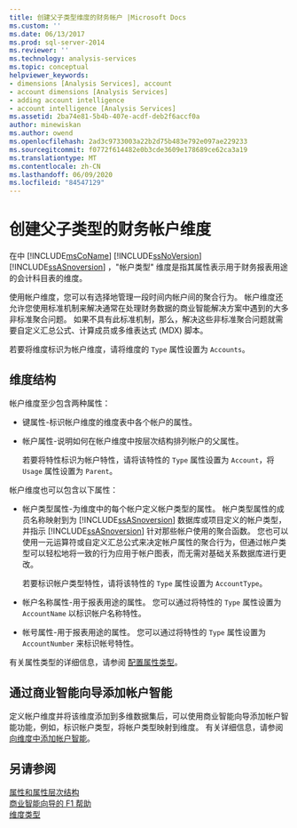 ```yaml
---
title: 创建父子类型维度的财务帐户 |Microsoft Docs
ms.custom: ''
ms.date: 06/13/2017
ms.prod: sql-server-2014
ms.reviewer: ''
ms.technology: analysis-services
ms.topic: conceptual
helpviewer_keywords:
- dimensions [Analysis Services], account
- account dimensions [Analysis Services]
- adding account intelligence
- account intelligence [Analysis Services]
ms.assetid: 2ba74e81-5b4b-407e-acdf-deb2f6accf0a
author: minewiskan
ms.author: owend
ms.openlocfilehash: 2ad3c9733003a22b2d75b483e792e097ae229233
ms.sourcegitcommit: f0772f614482e0b3cde3609e178689ce62ca3a19
ms.translationtype: MT
ms.contentlocale: zh-CN
ms.lasthandoff: 06/09/2020
ms.locfileid: "84547129"
---
```

# <a name="create-a-finance-account-of-parent-child-type-dimension"></a>创建父子类型的财务帐户维度
  在中 [!INCLUDE[msCoName](../../includes/msconame-md.md)] [!INCLUDE[ssNoVersion](../../includes/ssnoversion-md.md)] [!INCLUDE[ssASnoversion](../../includes/ssasnoversion-md.md)] ，"帐户类型" 维度是指其属性表示用于财务报表用途的会计科目表的维度。  
  
 使用帐户维度，您可以有选择地管理一段时间内帐户间的聚合行为。 帐户维度还允许您使用标准机制来解决通常在处理财务数据的商业智能解决方案中遇到的大多非标准聚合问题。 如果不具有此标准机制，那么，解决这些非标准聚合问题就需要自定义汇总公式、计算成员或多维表达式 (MDX) 脚本。  
  
 若要将维度标识为帐户维度，请将维度的 `Type` 属性设置为 `Accounts`。  
  
## <a name="dimension-structure"></a>维度结构  
 帐户维度至少包含两种属性：  
  
-   键属性-标识帐户维度的维度表中各个帐户的属性。  
  
-   帐户属性-说明如何在帐户维度中按层次结构排列帐户的父属性。  
  
     若要将特性标识为帐户特性，请将该特性的 `Type` 属性设置为 `Account`，将 `Usage` 属性设置为 `Parent`。  
  
 帐户维度也可以包含以下属性：  
  
-   帐户类型属性-为维度中的每个帐户定义帐户类型的属性。 帐户类型属性的成员名称映射到为 [!INCLUDE[ssASnoversion](../../includes/ssasnoversion-md.md)] 数据库或项目定义的帐户类型，并指示 [!INCLUDE[ssASnoversion](../../includes/ssasnoversion-md.md)] 针对那些帐户使用的聚合函数。 您也可以使用一元运算符或自定义汇总公式来决定帐户属性的聚合行为，但通过帐户类型可以轻松地将一致的行为应用于帐户图表，而无需对基础关系数据库进行更改。  
  
     若要标识帐户类型特性，请将该特性的 `Type` 属性设置为 `AccountType`。  
  
-   帐户名称属性-用于报表用途的属性。 您可以通过将特性的 `Type` 属性设置为 `AccountName` 以标识帐户名称特性。  
  
-   帐号属性-用于报表用途的属性。 您可以通过将特性的 `Type` 属性设置为 `AccountNumber` 来标识帐号特性。  
  
 有关属性类型的详细信息，请参阅 [配置属性类型](attribute-properties-configure-attribute-types.md)。  
  
## <a name="adding-account-intelligence-with-the-business-intelligence-wizard"></a>通过商业智能向导添加帐户智能  
 定义帐户维度并将该维度添加到多维数据集后，可以使用商业智能向导添加帐户智能功能，例如，标识帐户类型，将帐户类型映射到维度。 有关详细信息，请参阅 [向维度中添加帐户智能](bi-wizard-add-account-intelligence-to-a-dimension.md)。  
  
## <a name="see-also"></a>另请参阅  
 [属性和属性层次结构](../multidimensional-models-olap-logical-dimension-objects/attributes-and-attribute-hierarchies.md)   
 [商业智能向导的 F1 帮助](../business-intelligence-wizard-f1-help.md)   
 [维度类型](../multidimensional-models-olap-logical-dimension-objects/database-dimension-properties-types.md)  
  
  
